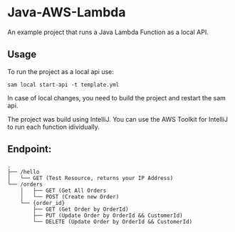 # Java-AWS-Lambda
An example project that runs a Java Lambda Function as a local API.

## Usage
To run the project as a local api use:
```
sam local start-api -t template.yml
```
In case of local changes, you need to build the project and restart the sam api.

The project was build using IntelliJ. You can use the AWS Toolkit for IntelliJ to run each function idividually.

## Endpoint:
```
.
├── /hello
│   └── GET (Test Resource, returns your IP Address)
└── /orders
    │   ├── GET (Get All Orders
    │   └── POST (Create new Order)
    └── {order_id}
        ├── GET (Get Order by OrderId)
        ├── PUT (Update Order by OrderId && CustomerId)
        └── DELETE (Update Order by OrderId && CustomerId)
```
